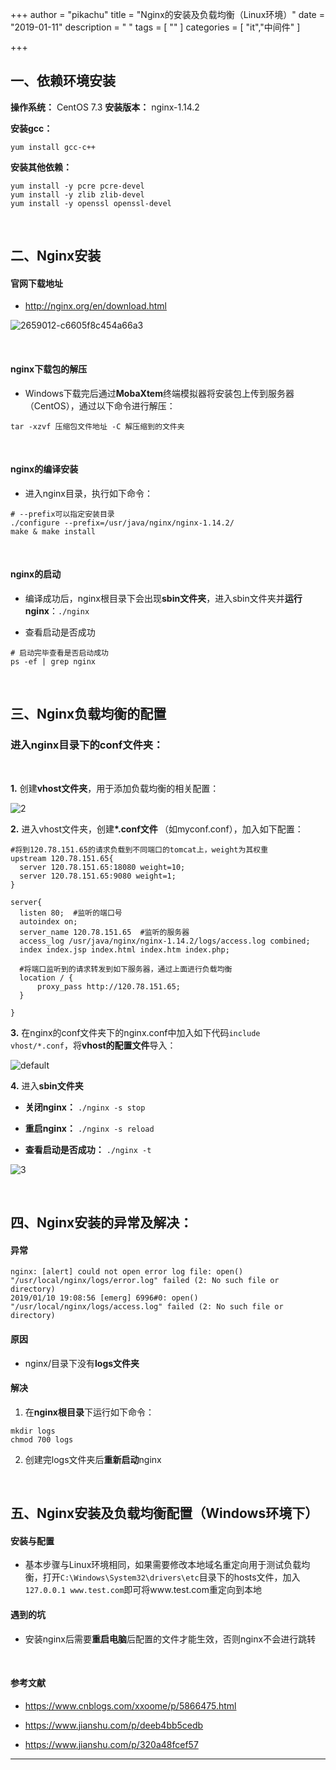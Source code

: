 +++
author = "pikachu"
title = "Nginx的安装及负载均衡（Linux环境）"
date = "2019-01-11"
description = " "
tags = [
    ""
]
categories = [
    "it","中间件"
]

+++


## 一、依赖环境安装

**操作系统：** CentOS 7.3
**安装版本：** nginx-1.14.2

**安装gcc：**

`yum install gcc-c++`

**安装其他依赖：**

```
yum install -y pcre pcre-devel
yum install -y zlib zlib-devel
yum install -y openssl openssl-devel
```

&nbsp;

## 二、Nginx安装


#### 官网下载地址

- http://nginx.org/en/download.html

![2659012-c6605f8c454a66a3](https://user-images.githubusercontent.com/38284818/51006138-d67aa280-157c-11e9-9200-4c242e11866f.png)

&nbsp;

#### nginx下载包的解压

- Windows下载完后通过**MobaXtem**终端模拟器将安装包上传到服务器（CentOS），通过以下命令进行解压：

`tar -xzvf 压缩包文件地址 -C 解压缩到的文件夹`

&nbsp;

#### nginx的编译安装

- 进入nginx目录，执行如下命令：

```
# --prefix可以指定安装目录
./configure --prefix=/usr/java/nginx/nginx-1.14.2/
make & make install
```

&nbsp;

#### nginx的启动

- 编译成功后，nginx根目录下会出现**sbin文件夹**，进入sbin文件夹并**运行nginx**：`./nginx`

- 查看启动是否成功

```
# 启动完毕查看是否启动成功
ps -ef | grep nginx
```

&nbsp;

## 三、Nginx负载均衡的配置


<h3>进入nginx目录下的conf文件夹：</h3>
&nbsp;

**1.** 创建**vhost文件夹**，用于添加负载均衡的相关配置：

![2](https://user-images.githubusercontent.com/38284818/51007598-0d53b700-1583-11e9-9815-e520b4d404f5.JPG)

**2.** 进入vhost文件夹，创建<b>*.conf文件 </b>（如myconf.conf），加入如下配置：

```
#将到120.78.151.65的请求负载到不同端口的tomcat上，weight为其权重
upstream 120.78.151.65{
  server 120.78.151.65:18080 weight=10;
  server 120.78.151.65:9080 weight=1;
}

server{
  listen 80;  #监听的端口号
  autoindex on;
  server_name 120.78.151.65  #监听的服务器
  access_log /usr/java/nginx/nginx-1.14.2/logs/access.log combined;
  index index.jsp index.html index.htm index.php;

  #将端口监听到的请求转发到如下服务器，通过上面进行负载均衡
  location / {
      proxy_pass http://120.78.151.65;
  }
  
}

```

**3.** 在nginx的conf文件夹下的nginx.conf中加入如下代码`include vhost/*.conf`，将**vhost的配置文件**导入：

![default](https://user-images.githubusercontent.com/38284818/51007928-7f78cb80-1584-11e9-8fac-dab819236657.JPG)


**4.** 进入**sbin文件夹**

- **关闭nginx：**
`./nginx -s stop`

- **重启nginx：**
`./nginx -s reload`

- **查看启动是否成功：**
`./nginx -t`

![3](https://user-images.githubusercontent.com/38284818/51008235-ee0a5900-1585-11e9-854d-e1e465e7fa6c.JPG)


&nbsp;

## 四、Nginx安装的异常及解决：</h2>

#### 异常

```
nginx: [alert] could not open error log file: open() "/usr/local/nginx/logs/error.log" failed (2: No such file or directory)
2019/01/10 19:08:56 [emerg] 6996#0: open() "/usr/local/nginx/logs/access.log" failed (2: No such file or directory)
```


#### 原因

- nginx/目录下没有**logs文件夹**


#### 解决

1. 在**nginx根目录**下运行如下命令：

```
mkdir logs
chmod 700 logs
```

2. 创建完logs文件夹后**重新启动**nginx

&nbsp;

## 五、Nginx安装及负载均衡配置（Windows环境下）

#### 安装与配置
- 基本步骤与Linux环境相同，如果需要修改本地域名重定向用于测试负载均衡，打开`C:\Windows\System32\drivers\etc`目录下的hosts文件，加入`127.0.0.1 www.test.com`即可将www.test.com重定向到本地

#### 遇到的坑
- 安装nginx后需要**重启电脑**后配置的文件才能生效，否则nginx不会进行跳转

&nbsp;


#### 参考文献

- https://www.cnblogs.com/xxoome/p/5866475.html

- https://www.jianshu.com/p/deeb4bb5cedb

- https://www.jianshu.com/p/320a48fcef57


<hr>